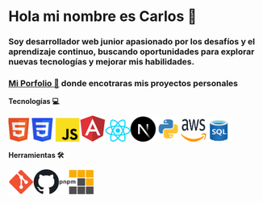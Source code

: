 # Hola mi nombre es Carlos 👋

### Soy desarrollador web junior apasionado por los desafíos y el aprendizaje continuo, buscando oportunidades para explorar nuevas tecnologías y mejorar mis habilidades.
 
### [Mi Porfolio 📁](carlos-portafolio.vercel.app) donde encotraras mis proyectos personales 
 
**Tecnologías 💻**

<img src="img/HTML5_logo.svg" alt="HTML5" width="42"><img src="img/CSS3_logo.svg" alt="CSS" width="50"><img src="img/JavaScript-logo.svg" alt="javaScript" width="50"><img src="img/angular.svg" alt="angular" width="50"><img src="img/react.svg" alt="react" width="50"><img src="img/N-js.svg" alt="next.js" width="50"><img src="img/Python-logo.svg" alt="python" width="50"><img src="img/AWS.svg" alt="AWS" width="50" height="45"><img src="img/SQL.svg" alt="SQL icon" width="50" height="45">

**Herramientas 🛠️**

<img src="img/Git_icon.svg" alt="git" width="50"><img src="img/github.svg" alt="github" width="50"><img src="img/pnpm.svg" alt="pnpm icon" width="70">
<!--
**carlos1297/carlos1297** is a ✨ _special_ ✨ repository because its `README.md` (this file) appears on your GitHub profile.

Here are some ideas to get you started:

- 🔭 I’m currently working on ...
- 🌱 I’m currently learning ...
- 👯 I’m looking to collaborate on ...
- 🤔 I’m looking for help with ...
- 💬 Ask me about ...
- 📫 How to reach me: ...
- 😄 Pronouns: ...
- ⚡ Fun fact: ...
-->
